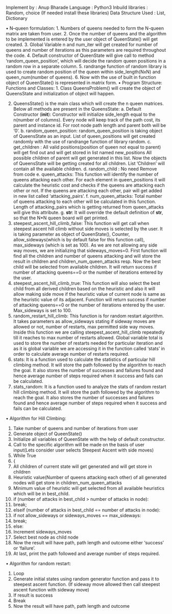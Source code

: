 Implement by     :  Anup Bharade
Language           :  Python3 
Inbuild libraries    :  Random, choice (If needed install these libraries) 
Data Structure Used    :  List, Dictionary 
 
• N–queen formulation: 1. Numbers of queens needed to form the N-queen matrix are taken from user. 2. Once the number of queens and the algorithm to be implemented is entered by the user object of QueenState() will get created. 3. Global Variable n and num_iter will get created for number of queens and number of iterations as this parameters are required throughout the code. 4. Default constructor of QueenState will give call to method ‘random_queen_position’, which will decide the random queen positions in a random row in a separate column. 5. randrange function of random library is used to  create random position of the queen within side_length(NxN) and queen_num(number of queens). 6. Now with the use of built in function object of QueenState() is represented in matrix form. 
• Program Structure: Functions and Classes: 1. Class QueensProblem() will create the object of QueensState and initialization of object will happen. 
 
2. QueensState() is the main class which will create the n queen matrices. Below all methods are present in the QueensState: a. Default Constructor (__init__): Constructor will initialize side_length equal to the n(number of columns). Every node will keep track of the path cost, its parent and instance id. For root node path length and parent both will be ‘0’. b. random_queen_position:  random_queen_position is taking object of QueensState as an input. List of queen_positions will get created randomly with the use of randrange function of library random. c. get_children : All valid positions(position of queen not equal to parent) will get find out and will get stored in list named new_positions All possible children of parent will get generated in this list. Now the objects of QueensState will be getting created for all children. List ‘Children’ will contain all the available children. d. random_child :  No need Remove from code e. queen_attacks: This function will identify the number of queens attacking each other. For each element in queen_positions it will calculate the heuristic cost 
and checks if the queens are attacking each other or not. If the queens are attacking each other, pair will get added in new list called ‘attacking_pairs’. f. num_queen_attacks: Total number of queens attacking to each other will be calculated in this function. Length of attacking_pairs which is getting returned from queen_attacks will give this attribute. g. __str__: It will override the default definition of __str__, so that the N*N queen board will get printed. 
3. steepest_ascent_hill_climb_false: This function will get call when steepest ascent hill climb without side moves is selected by the user. It is taking parameter as  object of QueenState(), Counter, allow_sideways(which is by default false for this function call), max_sideways (which is set as 100). As we are not allowing any side way moves, we are initializing that sideways_moves=0. First function will find all the children and number of queens attacking and will store the result in children and children_num_queen_attacks resp. Now the best child will be selected from available children. It will return success if number of attacking queens==0 or the number of iterations entered by the user.  
4. steepest_ascent_hill_climb_true: This function will also select the best child from all derived children based on the heuristic and also it will allow making side move if the heuristic value of current node is same as the heuristic value of its adjacent. Function will return success if number of attacking queens==0 or the number of iterations entered by the user. Max_sideways is set to 100. 
5. random_restart_hill_climb: This function is for random restart algorithm. It takes parameters as allow_sideways stating if sideway moves are allowed or not, number of restarts, max permitted side way moves. Inside this function we are calling steepest_ascent_hill_climb repeatedly till it reaches to max number of restarts allowed. Global variable total is used to store the number of restarts needed for particular iteration and as it is global variable we are accessing it in the function called ‘stats’ in order to calculate average number of restarts required. 
6. stats:  It is a function used to calculate the statistics of particular hill climbing method. It will store the path followed by the algorithm to reach the goal. It also stores the number of successes and failures found and hence average number of steps required when it success and fails can be calculated. 
7. stats_random: It is a function used to analyze the stats of random restart hill climbing method. It will store the path followed by the algorithm to reach the goal. It also stores the number of successes and failures found and hence average number of steps required when it success and fails can be calculated. 

• Algorithm for Hill Climbing: 
1. Take number of queens and number of iterations from user 
2. Generate object of QueenState() 
3. Initialize all variables of QueenState with the help of default constructor. 
4. Call to the specific algorithm will be made on the basis of user input(Lets consider user selects Steepest Ascent with side moves) 
5. While True 
6. { 
7. All children of current state will get generated and will get store in children 
8. Heuristic value(Number of queens attacking each other) of all generated nodes will get store in children_num_queen_attacks 
9. Minimum value of heuristic will get selected from all available heuristics which will be in best_child. 
10. if (number of attacks in best_child > number of attacks in node): 
11. break; 
12. elseif (number of attacks in best_child == number of attacks in node): 
13. if not allow_sideways or sideways_moves == max_sideways: 
14. break; 
15. else: 
16. Increment sideways_moves 
17.   Select best node as child node 
18. Now the result will have path, path length and outcome either ‘success’ or ‘failure’.  
19. At last, print the path followed and average number of steps required. 
 
• Algorithm for random restart: 
 
1. Loop  
2. Generate initial states using random generator function and pass it to steepest ascent function. (If sideway move allowed then call steepest ascent function with sideway move) 
3. If result is success 
4. Break 
5. Now the result will have path, path length and outcome 
